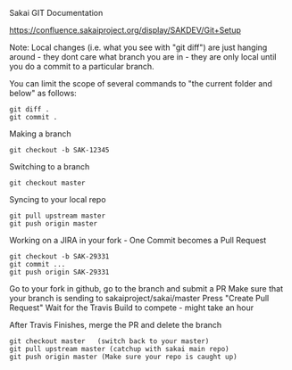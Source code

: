
Sakai GIT Documentation

https://confluence.sakaiproject.org/display/SAKDEV/Git+Setup

Note: Local changes (i.e. what you see with "git diff") are just hanging
around - they dont care what branch you are in - they are only local 
until you do a commit to a particular branch.

You can limit the scope of several commands to "the current folder and below"
as follows:

    git diff .
    git commit .

Making a branch 

    git checkout -b SAK-12345

Switching to a branch

    git checkout master

Syncing to your local repo

    git pull upstream master
    git push origin master

Working on a JIRA in your fork - One Commit becomes a Pull Request

    git checkout -b SAK-29331
    git commit ...
    git push origin SAK-29331

Go to your fork in github, go to the branch and submit a PR
Make sure that your branch is sending to sakaiproject/sakai/master
Press "Create Pull Request"
Wait for the Travis Build to compete - might take an hour

After Travis Finishes, merge the PR and delete the branch

    git checkout master   (switch back to your master)
    git pull upstream master (catchup with sakai main repo)
    git push origin master (Make sure your repo is caught up)
    


